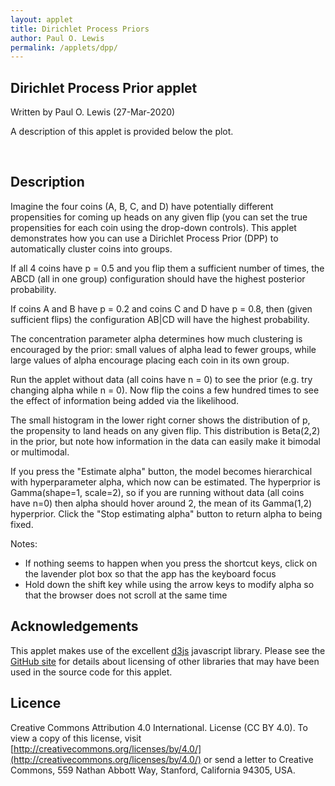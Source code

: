 ```yaml
---
layout: applet
title: Dirichlet Process Priors
author: Paul O. Lewis
permalink: /applets/dpp/
---
```

## Dirichlet Process Prior applet
Written by Paul O. Lewis (27-Mar-2020)

A description of this applet is provided below the plot.

<div id="arbitrary" style="display:inline-block"></div>
<div id="controls" style="display:inline-block; vertical-align:top;"></div>
<script type="text/javascript">
    // written by Paul O. Lewis 27-Mar-2020

    const lot = new Random(1234);
    
    // width and height of svg
    const w          = 600;
    const h          = 600;
    const labelw     =  90;
    const xhist      = 100;
    const whist      = 300;
    const xgzero     = 425;
    const wgzero     = 150;
    const hgzero     = 150;
    const ngzerobins = 30;
    const xinfo      = 500;
    const infopad    = 50;
    const wstatebox  = 125;
    const hstatebox  =  75;
                
    let alpha        = 2;      // concentration parameter
    let alphamin     = 0.1
    let hierarchical_model = false;
    
    let maxflips     = 2000;   // maximum number of coinflips allowed
    
    // G0 is Beta(prior_a, prior_b)
    let prior_a      = 2;      
    let prior_b      = 2;
    let delta        = 0.3;    // half the width of the p proposal window
    
    // alpha has hyperprior Gamma(alpha_hyperprior_shape, alpha_hyperprior_scale)
    let alpha_hyperprior_shape = 1;
    let alpha_hyperprior_scale = 2;
                
    let estimate_alpha_button = null;
    let increase_alpha_button = null;
    let decrease_alpha_button = null;
    let alpha_text_element = null;
    let sum_alpha = alpha;
    let num_alpha = 1;
                
    const iteration_milisecs = 10;
    let iterating = false;
    
    let configurations = [
        {partition:"ABCD",    sets:[[0,1,2,3]]},
        {partition:"ABC|D",   sets:[[0,1,2],[3]]},
        {partition:"ABD|C",   sets:[[0,1,3],[2]]},
        {partition:"AB|CD",   sets:[[0,1],[2,3]]},
        {partition:"AB|C|D",  sets:[[0,1],[2],[3]]},
        {partition:"ACD|B",   sets:[[0,2,3],[1]]},
        {partition:"AC|BD",   sets:[[0,2],[1,3]]},
        {partition:"AC|B|D",  sets:[[0,2],[1],[3]]},
        {partition:"AD|BC",   sets:[[0,3],[1,2]]},
        {partition:"A|BCD",   sets:[[0],[1,2,3]]},
        {partition:"A|BC|D",  sets:[[0],[1,2],[3]]},
        {partition:"AD|B|C",  sets:[[0,3],[1],[2]]},
        {partition:"A|BD|C",  sets:[[0],[1,3],[2]]},
        {partition:"A|B|CD",  sets:[[0],[1],[2,3]]},
        {partition:"A|B|C|D", sets:[[0],[1],[2],[3]]}
    ];
    let current_config = 0;
    
    let longest = 0;
    for (let i = 0; i < 15; i++)
        if (configurations[i].partition.length > longest)
            longest = configurations[i].partition.length;
            
    function CenterTextInRect(text_element, x, y, w, h) {
        // center text_element horizontally
        text_element.attr("text-anchor", "middle");
        text_element.attr("x", x + w/2);

        // center text_element vertically
        text_element.attr("y", 0);
        var bb = text_element.node().getBBox();
        var descent = bb.height + bb.y;
        text_element.attr("y", y + h/2 + bb.height/2 - descent);
        }
        
    // ########################################################################
    // ############################### scales  ################################
    // ########################################################################

    const xinfoscale = d3.scaleLinear()
        .domain([0,1])
        .range([xinfo,w]);
        
    const yinfoscale = d3.scaleBand()
        .domain(d3.range(30))
        .range([infopad,h-infopad]);

    const xgzeroscale = d3.scaleBand()
        .domain(d3.range(ngzerobins))
        .range([xgzero,xgzero+wgzero]);

    const ygzeroscale = d3.scaleLinear()
        .domain([0,1])
        .range([575,425]);
        
    const xconfigscale = d3.scaleLinear()
        .domain([0,1])
        .range([0,labelw]);

    const yconfigscale = d3.scaleBand()
        .domain(d3.range(15))
        .range([0,h])
        .padding(0.2);
        
    // ########################################################################
    // ################################ svg  ##################################
    // ########################################################################

    // Select DIV element already created (see above) to hold SVG
    const plot_div = d3.select("div#arbitrary");

    // Create SVG element
    const plot_svg = plot_div.append("svg")
        .attr("width", w)
        .attr("height", h);

    // Create rect outlining entire area of SVG
    plot_svg.append("rect")
        .attr("x", 0)
        .attr("y", 0)
        .attr("width", w)
        .attr("height", h)
        .attr("fill", "lavender");
        
    // Create box showing current state when MCMC is paused
    let MCMCbox = plot_svg.append("rect")
        .attr("id", "mcmcstatebox")
        .attr("x", w/2 - wstatebox)
        .attr("y", h/2 - hstatebox)
        .attr("width", wstatebox)
        .attr("height", hstatebox)
        .attr("rx", "10")
        .attr("fill", "white")
        .attr("stroke", "purple")
        .attr("stroke-width", "2")
        .style("pointer-events", "none")
        .style("visibility", "hidden");
    
    // Create text element to show inside MCMC state box
    let MCMCstate = plot_svg.append("text")
        .attr("id", "mcmcstatetext")
        .attr("x", 0)
        .attr("y", 0)
        .attr("font-family", "Courier")
        .attr("font-size", "24px")
        .style("text-anchor", "middle")
        .style("pointer-events", "none")
        .style("visibility", "hidden")
        .text("ABCD");
    CenterTextInRect(MCMCstate, w/2 - wstatebox, h/2 - hstatebox, wstatebox, hstatebox);

    // Create box showing allocation histogram extent
    plot_svg.append("rect")
        .attr("id", "alloc")
        .attr("x", xhist)
        .attr("y", 0)
        .attr("width", whist)
        .attr("height", h)
        .attr("fill", "none")
        .attr("stroke", "purple")
        .style("visibility", "hidden");
    
    // Create line serving as base of allocation histogram
    plot_svg.append("line")
        .attr("id", "alloc")
        .attr("x1", xhist)
        .attr("y1", 0)
        .attr("x2", xhist)
        .attr("y2", h)
        .attr("fill", "none")
        .attr("stroke", "purple")
        .style("visibility", "visible");
    
    // Create box showing G0 histogram extent
    plot_svg.append("rect")
        .attr("id", "gzero")
        .attr("x", xgzero)
        .attr("y", ygzeroscale(1))
        .attr("width", wgzero)
        .attr("height", hgzero)
        .attr("fill", "none")
        .attr("stroke", "purple")
        .style("visibility", "visible");
    
    // Create vertical line showing where xinfo lies
    plot_svg.append("line")
        .attr("x1", xinfo)
        .attr("y1", 0)
        .attr("x2", xinfo)
        .attr("y2", h)
        .attr("stroke", "orange")
        .style("visibility", "hidden");
    
    // ########################################################################
    // ########################### configurations  ############################
    // ########################################################################

    function showCurrentMCMCState(reveal) {
        if (reveal) {
            MCMCbox.style("visibility", "visible"); 
            MCMCstate.text(configurations[current_config].partition);               
            MCMCstate.style("visibility", "visible");                
        }
        else {
            MCMCbox.style("visibility", "hidden");                
            MCMCstate.style("visibility", "hidden");                
        }
    }

    // Returns the x coordinate of the upper left corner of a configuration box
    function configBoxX(d,i) {
        let textw = 10*d.partition.length;
        return labelw - textw;
    }

    // Returns the y coordinate of the upper left corner of a configuration box
    function configBoxY(d,i) {
        return yconfigscale(i);
    }

    // Returns the width of a configuration box associated with d
    function configBoxW(d,i) {
        return 10*d.partition.length;
    }

    // Returns the height of a configuration box
    function configBoxH(d,i) {
        return yconfigscale.bandwidth();
    }

    // Returns the x coordinate of the center the text string displayed in
    // a configuration box associated with d
    function configTextX(d,i) {
        let textw = 10*d.partition.length;
        return labelw - textw/2;
    }

    // Returns the y coordinate of the lower left corner of the text string
    // displayed in a configuration box associated with d
    function configTextY(d,i) {
        return yconfigscale(i) + (yconfigscale.bandwidth()/2 + 6) + "px";
    }

    // Create rounded rects showing configuration
    plot_svg.selectAll("rect.config")
        .data(configurations)
        .enter()
        .append("rect")
        .attr("class", "config")
        .attr("x", function(d,i) {return configBoxX(d,i);})
        .attr("y", function(d,i) {return configBoxY(d,i);})
        .attr("rx", "10")
        .attr("width", function(d,i) {return configBoxW(d,i);})
        .attr("height", function(d,i) {return configBoxH(d,i);})
        .attr("stroke", "purple")
        .attr("fill", "none");

    // Create text elements showing configuration
    plot_svg.selectAll("text.config")
        .data(configurations)
        .enter()
        .append("text")
        .attr("class", "config")
        .attr("x", function(d,i) {return configTextX(d,i);})
        .attr("y", function(d,i) {return configTextY(d,i);})
        .attr("font-family", "Courier")
        .attr("font-size", "14px")
        .style("text-anchor", "middle")
        .text(function(d) {return d.partition;});
        
    // ###################################################################
    // ########################### coin info  ############################
    // ###################################################################
    let coininfo = [
        {name:"A", y:0, n:0, p:0.5},
        {name:"B", y:0, n:0, p:0.5},
        {name:"C", y:0, n:0, p:0.5},
        {name:"D", y:0, n:0, p:0.5}
    ];
    plot_svg.append("text")
        .attr("id", "alphalabel")
        .attr("x", xinfo)
        .attr("y", yinfoscale(20))
        .attr("font-family", "Verdana")
        .attr("font-size", "14px")
        .style("text-anchor", "end")
        .text("alpha = ");
        
    alpha_text_element = plot_svg.append("text")
        .attr("id", "alphavalue")
        .attr("x", xinfo + 3)
        .attr("y", yinfoscale(20))
        .attr("font-family", "Verdana")
        .attr("font-size", "14px")
        .style("text-anchor", "begin")
        .text(alpha.toFixed(1));
        
    plot_svg.selectAll("text.coinlabel")
        .data(coininfo)
        .enter()
        .append("text")
        .attr("class", "coinlabel")
        .attr("x", xinfo)
        .attr("y", function(d,i) {return yinfoscale(5*i);})
        .attr("font-family", "Verdana")
        .attr("font-size", "14px")
        .style("text-anchor", "end")
        .text(function(d) {return "coin " + d.name + ":";});
        
    plot_svg.selectAll("text.plabel")
        .data(coininfo)
        .enter()
        .append("text")
        .attr("class", "plabel")
        .attr("x", xinfo)
        .attr("y", function(d,i) {return yinfoscale(5*i+1);})
        .attr("font-family", "Verdana")
        .attr("font-size", "14px")
        .style("text-anchor", "end")
        .text("p = ");
        
    plot_svg.selectAll("text.pvalue")
        .data(coininfo)
        .enter()
        .append("text")
        .attr("class", "pvalue")
        .attr("x", xinfo + 3)
        .attr("y", function(d,i) {return yinfoscale(5*i+1);})
        .attr("font-family", "Verdana")
        .attr("font-size", "14px")
        .style("text-anchor", "begin")
        .text(function(d) {return d.p.toFixed(2);});

    plot_svg.selectAll("text.ylabel")
        .data(coininfo)
        .enter()
        .append("text")
        .attr("class", "ylabel")
        .attr("x", xinfo)
        .attr("y", function(d,i) {return yinfoscale(5*i+2);})
        .attr("font-family", "Verdana")
        .attr("font-size", "14px")
        .style("text-anchor", "end")
        .text("y = ");
        
    plot_svg.selectAll("text.yvalue")
        .data(coininfo)
        .enter()
        .append("text")
        .attr("class", "yvalue")
        .attr("x", xinfo + 3)
        .attr("y", function(d,i) {return yinfoscale(5*i+2);})
        .attr("font-family", "Verdana")
        .attr("font-size", "14px")
        .style("text-anchor", "begin")
        .text(function(d) {return d.y;});

    plot_svg.selectAll("text.nlabel")
        .data(coininfo)
        .enter()
        .append("text")
        .attr("class", "nlabel")
        .attr("x", xinfo)
        .attr("y", function(d,i) {return yinfoscale(5*i+3);})
        .attr("font-family", "Verdana")
        .attr("font-size", "14px")
        .style("text-anchor", "end")
        .text("n = ");

    plot_svg.selectAll("text.nvalue")
        .data(coininfo)
        .enter()
        .append("text")
        .attr("class", "nvalue")
        .attr("x", xinfo + 3)
        .attr("y", function(d,i) {return yinfoscale(5*i+3);})
        .attr("font-family", "Verdana")
        .attr("font-size", "14px")
        .style("text-anchor", "begin")
        .text(function(d) {return d.n;});

    function updateInfo() {
        plot_svg.select("text#alphavalue")
            .text(alpha.toFixed(1));
        plot_svg.selectAll("text.pvalue")
            .data(coininfo)
            .text(function(d) {return d.p.toFixed(2);});
        plot_svg.selectAll("text.yvalue")
            .data(coininfo)
            .text(function(d) {return d.y;});
        plot_svg.selectAll("text.nvalue")
            .data(coininfo)
            .text(function(d) {return d.n;});
    }
    
    // ##############################################################
    // ########################### MCMC #############################
    // ##############################################################
    
    let gzero_counts = [];
    let gzero_uppers = [];
    let g0incr = 1.0/ngzerobins;
    let upper = 0.0;
    for (let i = 0; i < ngzerobins; i++) {
        gzero_counts.push(0);
        upper += g0incr;
        gzero_uppers.push(upper);
    }
    
    const config_k     = [1,2,2,2,3,2,2,3,2,2,3,3,3,3,4];
    const config_nfact = [6,2,2,1,1,2,1,1,1,2,1,1,1,1,1];
    let config_prob    = [0,0,0,0,0,0,0,0,0,0,0,0,0,0,0];
    
    function drawFromBetaDist(a,b) {
        let x = lot.gamma(a,1);
        let y = lot.gamma(b,1);
        return x/(x+y);
    }
    
    function drawFromG0() {
        return drawFromBetaDist(prior_a, prior_b);
    }

    function binGZero(g0) {
        for (let i = 0; i < ngzerobins; i++) {
            if (g0 < gzero_uppers[i]) {
                gzero_counts[i]++;
                break;
            }
        }
    }
    
    function resetGZeroCounts() {
        for (let i = 0; i < ngzerobins; i++) {
            gzero_counts[i] = 0;
        }
    }
    
    // Begin with all four coins in one group
    let phi = [];
    let g0 = drawFromG0();
    binGZero(g0);
    phi.push(g0);
    let allocation = [0,0,0,0]; 

    let total_count = 1;
    let config_counts  = [1,0,0,0,0,0,0,0,0,0,0,0,0,0,0];

    function recalcConfigProbs(a) {
        let denom = a*(a+1)*(a+2)*(a+3);
        for (let i = 0; i < 15; i++) {
            config_prob[i] = Math.pow(a,config_k[i])*config_nfact[i]/denom;
        }
    }
    recalcConfigProbs(alpha);
    
    function drawFromPrior() {
        total_count++;
        let cumpr = 0.0;
        let u = lot.uniform(0,1);
        for (let i = 0; i < 15; i++) {
            cumpr += config_prob[i];
            if (u < cumpr) {
                config_counts[i]++;
                break;
            }
        }
    }
    
    plot_svg.selectAll("rect.allochist")
        .data(config_counts)
        .enter()
        .append("rect")
        .attr("class", "allochist")
        .attr("x", xhist)
        .attr("y", function(d,i) {return yconfigscale(i);})
        .attr("width", function(d) {return whist*d/total_count;})
        .attr("height", yconfigscale.bandwidth())
        .attr("fill", function(d) {return "rgb(0, 0, " + calcColor(d, total_count) + ")";});

    function calcColor(d, maxd) {
        return (Math.floor(255.0*d/maxd));
    }
    
    function updateAllocationHistogram() {
        plot_svg.selectAll("rect.allochist")
            .data(config_counts)
            .attr("width", function(d) {return whist*d/total_count;})
            .attr("fill", function(d) {return "rgb(0, 0, " + calcColor(d, total_count) + ")";});
    }
    
    plot_svg.selectAll("rect.gzerohist")
        .data(gzero_counts)
        .enter()
        .append("rect")
        .attr("class", "gzerohist")
        .attr("x", function(d,i) {return xgzeroscale(i);})
        .attr("y", ygzeroscale(0))
        .attr("width", xgzeroscale.bandwidth())
        .attr("height", 0);

    function updateGZeroHistogram() {
        let maxcount = Math.max(...gzero_counts);
        if (maxcount > 0 ) {
            plot_svg.selectAll("rect.gzerohist")
                .data(gzero_counts)
                .attr("y", function(d) {return ygzeroscale(0) - 0.8*hgzero*d/maxcount;})
                .attr("height", function(d) {return 0.8*hgzero*d/maxcount;})
                .attr("fill", function(d) {return "rgb(" + calcColor(d, maxcount) + ", 0, 0)";});
        }
        else {
            plot_svg.selectAll("rect.gzerohist")
                .attr("y", ygzeroscale(0))
                .attr("height", 0);
        }
    }
    
    function isSingleton(i) {
        if (i != 0 && allocation[i] == allocation[0])
            return false;
        if (i != 1 && allocation[i] == allocation[1])
            return false;
        if (i != 2 && allocation[i] == allocation[2])
            return false;
        if (i != 3 && allocation[i] == allocation[3])
            return false;
        return true;
    }
    
    function logPrior(p) {
        let logp = log_gamma(prior_a + prior_b) - log_gamma(prior_a) - log_gamma(prior_b);
        logp += (prior_a - 1)*Math.log(p) + (prior_b - 1)*Math.log(1 - p);
        return logp;
    }
    
    function logLikelihood(y, n, p) {
        let logLike = 0.0;
        logLike += log_gamma(n+1);
        logLike -= log_gamma(y+1);
        logLike -= log_gamma(n-y+1);
        logLike += y*Math.log(p);
        logLike += (n-y)*Math.log(1-p);
        return logLike;
    }

    function calcAllocProbs(i, is_singleton) {
        // Initialize probabilities used to choose a new category for coin i
        let probs = [];
        for (let j = 0; j < phi.length; j++) {
            probs.push(0);
        }
        
        // Set numerator for existing categories
        for (let j = 0; j < 4; j++) {
            if (i != j) {
                probs[allocation[j]]++;
            }
        } 

        // Set numerator for auxilliary categories
        if (is_singleton) {
            probs[allocation[i]] = alpha/3;
            for (let j = phi.length - 2; j < phi.length; j++) {
                probs[j] = alpha/3;
            }
        }
        else {
            for (let j = phi.length - 3; j < phi.length; j++) {
                probs[j] = alpha/3;
            }
        }
        
        // Multiply by coin i likelihood
        let denom = [];
        for (let j = 0; j < phi.length; j++) {
            let logNumer = Math.log(probs[j]);
            if (coininfo[i].n > 0) {
                logNumer += logLikelihood(coininfo[i].y, coininfo[i].n, phi[j]);
            }
            probs[j] = logNumer;
            denom.push(logNumer);
        }
        
        // Normalize
        let log_max = Math.max(...denom);
        let sum_of_ratios = 0.0;
        for (let j = 0; j < phi.length; j++) {
            sum_of_ratios += Math.exp(probs[j] - log_max);
        }
        let log_denom = log_max + Math.log(sum_of_ratios);
        for (let j = 0; j < phi.length; j++) {
            probs[j] = Math.exp(probs[j] - log_denom);
        }
        
        return probs;
    }
    
    function notAllocated(j) {
        // Returns true if no allocation entry equals i
        if (allocation[0] == j)
            return false;
        if (allocation[1] == j)
            return false;
        if (allocation[2] == j)
            return false;
        if (allocation[3] == j)
            return false;
        return true;
    }
    
    function shiftAllocIndicesLeft(j) {
        // Subtract 1 from all allocation entries > j
        for (let i = 0; i < allocation.length; i++) {
            if (allocation[i] > j)
                allocation[i]--;
        }
    }
    
    function chooseCategory(i, probs, is_singleton, cat0) {
        // Choose category randomly using probabilities in probs
        let cat = -1;
        let cum = 0.0;
        let u = lot.uniform(0,1);
        for (let k = 0; k < probs.length; k++) {
            cum += probs[k];
            if (u <= cum) {
                cat = k;
                break;
            }
        }
        
        // Report error if failed to choose category
        if (cat < 0) {
            console.log("***** ERROR: could not choose category ***** u = " + u.toFixed(5));
            for (let j = 0; j < probs.length; j++) {
                console.log("  probs[" + j + "] = " + probs[j].toFixed(5));
            }
        }
        
        // Record phi value if cat indexes one of the new proposed ones
        let aux_start = phi.length - (is_singleton ? 2 : 3);
        if (cat >= aux_start) {
            binGZero(phi[cat]);
        }
        
        allocation[i] = cat;
        for (let j = phi.length-1; j >= 0; j--) {
            if (notAllocated(j)) {
                shiftAllocIndicesLeft(j);
                phi.splice(j,1);
            }
        } 
    }
    
    function debugShowAllocProbs(probs, is_singleton) {
        console.log(" ");
        console.log("probs");
        let start = phi.length - (is_singleton ? 2 : 3);
        let cumprob = 0.0;
        for (let j = 0; j < start; j++) {
            cumprob += probs[j];
            console.log("   " + j + "  " + phi[j].toFixed(5) + " " + probs[j].toFixed(5) + "  " + cumprob);
        }
        for (let j = start; j < phi.length; j++) {
            cumprob += probs[j];
            console.log(" * " + j + "  " + phi[j].toFixed(5) + " " + probs[j].toFixed(5) + "  " + cumprob);
        }
    }
    
    function debugShowPhi() {
        console.log(" ");
        console.log("phi");
        for (let j = 0; j < phi.length; j++) {
            console.log("   " + j + "  " + phi[j].toFixed(5));
        }
    }
    
    function debugShowAllocation() {
        console.log(" ");
        console.log("allocation");
        for (let j = 0; j < allocation.length; j++) {
            console.log("   " + j + "  " + allocation[j]);
        }
    }
    
    function updateCounts() {
        total_count++;
        if (phi.length == 4)
            current_config = 14;
        else if (phi.length == 3) {
            if (allocation[0] == allocation[1])
                current_config = 4;
            else if (allocation[0] == allocation[2])
                current_config = 7;
            else if (allocation[1] == allocation[2])
                current_config = 10;
            else if (allocation[0] == allocation[3])
                current_config = 11;
            else if (allocation[1] == allocation[3])
                current_config = 12;
            else if (allocation[2] == allocation[3])
                current_config = 13;
        }
        else if (phi.length == 2) {
            if (allocation[0] == allocation[1] && allocation[1] == allocation[2])
                current_config = 1;
            else if (allocation[0] == allocation[1] && allocation[1] == allocation[3])
                current_config = 2;
            else if (allocation[0] == allocation[1] && allocation[2] == allocation[3])
                current_config = 3;
            else if (allocation[0] == allocation[2] && allocation[2] == allocation[3])
                current_config = 5;
            else if (allocation[0] == allocation[2] && allocation[1] == allocation[3])
                current_config = 6;
            else if (allocation[0] == allocation[3] && allocation[1] == allocation[2])
                current_config = 8;
            else if (allocation[1] == allocation[2] && allocation[2] == allocation[3])
                current_config = 9;
        }
        else
            current_config = 0;
        config_counts[current_config]++;
    }
    
    function updateAllocationVector() {
        for (let i = 0; i < 4; i++) {
            let is_singleton = isSingleton(i);
                                
            // update group to which coin i is a member
            if (is_singleton) {
                // coin i is in its own group
                phi.push(drawFromG0());
                phi.push(drawFromG0());
            } 
            else {
                // coin i is in the same group as at least one other coin
                phi.push(drawFromG0());
                phi.push(drawFromG0());
                phi.push(drawFromG0());
            }
            let probs = calcAllocProbs(i, is_singleton);
            chooseCategory(i, probs, is_singleton, allocation[i]);
            updateCounts();
        }                
    }
                                        
    function updatePhi() {
        for (let i = 0; i < phi.length; i++) {
            // propose new value for phi[i]
            let phi_prev = phi[i];
            let phi_new = lot.uniform(phi_prev - delta, phi_prev + delta);
            
            // reflect back into [0,1] if necessary
            if (phi_new > 1.0)
                phi_new = 1.0 - (phi_new - 1.0);
            else if (phi_new < 0.0)
                phi_new = -phi_new;
            
            // calculate log-likelihoods
            let lnL_prev = 0.0;
            let lnL_new = 0.0;
            let n = 0;
            for (let j = 0; j < 4; j++) {
                if (allocation[j] == i) {
                    // coin j is currently assigned to category i
                    n++;
                    lnL_prev += logLikelihood(coininfo[j].y, coininfo[j].n, phi_prev);
                    lnL_new  += logLikelihood(coininfo[j].y, coininfo[j].n, phi_new);
                }
            }
            
            // calculate log-priors
            let lnP_prev = logPrior(phi_prev);
            let lnP_new  = logPrior(phi_new);
            
            // calculate log-posterior-kernels
            let log_kernel_prev = lnL_prev + lnP_prev;
            let log_kernel_new  = lnL_new  + lnP_new;
            
            // calculate log acceptance ratio
            let logR = log_kernel_new - log_kernel_prev;
            let logu = Math.log(lot.uniform(0,1));
            if (logu < logR) {
                phi[i] = phi_new;
            }
            binGZero(phi[i]);
        }
    }
           
   function updateAlpha() {
        if (hierarchical_model) {
            // Use method described in left column, p. 585 in
            // MD Escobar and M West. 1995. Bayesian density estimation
            // and inference using mixtures. JASA 90(430):577-588.
    
            // let k equal current number of categories
            let k = phi.length;
    
            // sample eta value given alpha and n (always 4)
            let n = 4;
            let eta = drawFromBetaDist(alpha + 1, n);
            let log_eta = Math.log(eta);
    
            // sample new alpha given k and eta
            let gamma_scale = 1.0/(1/alpha_hyperprior_scale - log_eta);
            let pi_eta = (alpha_hyperprior_shape + k - 1)/(alpha_hyperprior_shape + k - 1 + n*gamma_scale);
            let gamma1 = lot.gamma(alpha_hyperprior_shape + k,     gamma_scale);
            let gamma2 = lot.gamma(alpha_hyperprior_shape + k - 1, gamma_scale);
            alpha = pi_eta*gamma1 + (1 - pi_eta)*gamma2;
        
            sum_alpha += alpha;
            num_alpha += 1;
            let mean_alpha = sum_alpha/num_alpha;
            alpha_text_element.text(mean_alpha.toFixed(1));
        }
   }

    function restartMCMC() {
        phi = [];
        phi.push(drawFromG0());
        allocation = [0,0,0,0]; 
        total_count = 1;
        config_counts  = [1,0,0,0,0,0,0,0,0,0,0,0,0,0,0];
        current_config = 0;
        resetGZeroCounts();

        sum_alpha = alpha;
        num_alpha = 1;

        updateAllocationHistogram();
        updateGZeroHistogram();
        updateInfo();
        showCurrentMCMCState(!iterating);
    }
                
    function resetCoins() {
        coininfo[0].y = 0;
        coininfo[0].n = 0;
        coininfo[1].y = 0;
        coininfo[1].n = 0;
        coininfo[2].y = 0;
        coininfo[2].n = 0;
        coininfo[3].y = 0;
        coininfo[3].n = 0;
        restartMCMC();
    }
    
    function nextIteration() {
        updateAllocationVector();
        updatePhi();
        updateAlpha();
        updateGZeroHistogram();
        updateAllocationHistogram();
    }
    
    function startOrStop() {
        if (iterating) {
            iterating = false;
            showCurrentMCMCState(true);
        }
        else {
            iterating = true;
            showCurrentMCMCState(false);
            var timer = setInterval(function() {
                if (iterating)
                    nextIteration();
                else
                    clearInterval(timer);
            }, iteration_milisecs);
        }
    }
    startOrStop();
    
    function flipAllCoins(number_of_flips) {
        for (let j = 0; j < 4; j++) {
            // Flip coin j number_of_flips times
            let p = coininfo[j].p;
            for (let i = 0; i < number_of_flips; i++) {
                coininfo[j].n++;
                let u = lot.uniform(0,1);
                if (u < p)
                    coininfo[j].y++;
            }
        }
        restartMCMC();
    }
    
    function toggleHierarchical() {
        if (hierarchical_model) {
            // Going to non-hierarchical model
            hierarchical_model = false;
            alpha = Math.round(alpha);
            if (alpha < 0.1)
                alpha = 0.1;
            sum_alpha = alpha;
            num_alpha = 1;
            alpha_text_element.text(alpha.toFixed(1));
            increase_alpha_button.property("disabled", false);
            decrease_alpha_button.property("disabled", false);
            estimate_alpha_button.attr("value", "Estimate alpha (A key)");
        }
        else {
            // Going to hierarchical model
            hierarchical_model = true;
            increase_alpha_button.property("disabled", true);
            decrease_alpha_button.property("disabled", true);
            estimate_alpha_button.attr("value", "Stop estimating alpha (A key)");
        }
    }

    function modifyAlpha(incr) {
        if (!hierarchical_model) {
            // alpha  10*alpha     a   incr = +1     incr = -1 
            // -----------------------------------------------
            //     2        20    20   30/10 = 3   10/10 =   1
            //  1.01      10.1    10   20/10 = 2    9/10 = 0.9
            //     1        10    10   20/10 = 2    9/10 = 0.9
            //  0.99       9.9    10   20/10 = 2    9/10 = 0.9
            //   0.9         9     9   10/10 = 1    8/10 = 0.8
            // -----------------------------------------------
            var a = Math.round(10*alpha);
            if (incr > 0) {
                a += (a < 10 ? 1 : 10);
            }
            else {
                a -= (a > 10 ? 10 : 1);
            }
            alpha = a/10;
            if (alpha < alphamin)
                alpha = alphamin;
            restartMCMC();
        }
    }

    // Listen and react to keystrokes
    // key      code  key code  key code  key code  key code
    // -------------  --------  --------  --------  --------
    // tab         9    0   48    ~  192    a   65    n   78
    // return     13    1   49    ;  186    b   66    o   79
    // shift      16    2   50    =  187    c   67    p   80
    // control    17    3   51    ,  188    d   68    q   81
    // option     18    4   52    -  189    e   69    r   82
    // command    91    5   53    .  190    f   70    s   83
    // space      32    6   54    /  191    g   71    t   84
    // leftarrow  37    7   55    \  220    h   72    u   85
    // uparrow    38    8   56    [  219    i   73    v   86
    // rightarrow 39    9   57    ]  221    j   74    w   87
    // downarrow  40              '  222    k   75    x   88
    //                                      l   76    y   89
    //                                      m   77    z   90
    function keyDown() {
        if (d3.event.keyCode == 83) {
            // 83 is the "S" key
            startOrStop();
        }
        else if (d3.event.keyCode == 77) {
            // 77 is the "M" key
            restartMCMC();
        }
        else if (d3.event.keyCode == 65) {
            // 65 is the "A" key
            toggleHierarchical();
        }
        else if (d3.event.keyCode == 38) {
            // 38 is the "up arrow" key
            modifyAlpha(1);
        }
        else if (d3.event.keyCode == 40) {
            // 40 is the "down arrow" key
            modifyAlpha(-1);
        }
        else if (d3.event.keyCode == 70) {
            // 70 is the "F" key
            flipAllCoins(100);
        }
        else if (d3.event.keyCode == 82) {
            // 82 is the "R" key
            resetCoins();
            resetGZeroCounts();
        }
    }
    d3.select("body")
        .on("keydown", keyDown);
        
    let pchoices = [0.1, 0.2, 0.3, 0.4, 0.5, 0.6, 0.7, 0.8, 0.9];
    let pindex = 4; // index of value selected at start

    function addButton(panel, label, onfunc) {
        var control_div = panel.append("div").append("div")
            .attr("class", "control");
        let btn = control_div.append("input")
            .attr("value",label)
            .attr("type", "button")
            .on("click", onfunc);
        return btn;
        }

    function addDropdown(panel, id, label, choices, selected_index, onfunc) {
        var control_div = panel.append("div").append("div")
            .attr("class", "control");
        control_div.append("select")
            .attr("id", id)
            .on("change", onfunc)
            .selectAll("option")
            .data(choices)
            .enter()
            .append("option")
            .text(function(d) {return d.toFixed(1);});
        d3.select("select#" + id).property("selectedIndex", selected_index);
        control_div.append("label")
            .html("&nbsp;" + label);
        }

    function createControlsPanel() {
        var controls_div = d3.select("div#controls");

        // Create drop-down lists within controls_div to allow changing the 
        // true proportion of heads for each of the four coins
        addDropdown(controls_div, "dropdownA", "true fraction heads for coin A", pchoices, pindex, function() {
            var selected_index = d3.select(this).property('selectedIndex');
            coininfo[0].p = pchoices[selected_index];
            let nflips = coininfo[0].n;
            resetCoins();
            flipAllCoins(nflips);
            resetGZeroCounts();
        });
        addDropdown(controls_div, "dropdownB", "true fraction heads for coin B", pchoices, pindex, function() {
            var selected_index = d3.select(this).property('selectedIndex');
            coininfo[1].p = pchoices[selected_index];
            let nflips = coininfo[1].n;
            resetCoins();
            flipAllCoins(nflips);
            resetGZeroCounts();
        });
        addDropdown(controls_div, "dropdownC", "true fraction heads for coin C", pchoices, pindex, function() {
            var selected_index = d3.select(this).property('selectedIndex');
            coininfo[2].p = pchoices[selected_index];
            let nflips = coininfo[2].n;
            resetCoins();
            flipAllCoins(nflips);
            resetGZeroCounts();
        });
        addDropdown(controls_div, "dropdownD", "true fraction heads for coin D", pchoices, pindex, function() {
            var selected_index = d3.select(this).property('selectedIndex');
            coininfo[3].p = pchoices[selected_index];
            let nflips = coininfo[03].n;
            resetCoins();
            flipAllCoins(nflips);
            resetGZeroCounts();
        });
        addButton(controls_div, "Flip all coins 100 times (F key)", function() {
            flipAllCoins(100);
        });
        addButton(controls_div, "Reset all coins to zero flips (R key)", function() {
            resetCoins();
            resetGZeroCounts();
        });
        estimate_alpha_button = addButton(controls_div, "Estimate alpha (A key)", function() {
            toggleHierarchical();
        });
        increase_alpha_button = addButton(controls_div, "Increase alpha (up arrow key)", function() {
            modifyAlpha(1);
        });
        decrease_alpha_button = addButton(controls_div, "Decrease alpha (down arrow key", function() {
            modifyAlpha(-1);
        });
        addButton(controls_div, "Restart MCMC (M key)", function() {
            restartMCMC();
        });
        addButton(controls_div, "Start/stop MCMC (S key)", function() {
            startOrStop();
        });
    }                
    createControlsPanel();
</script>

<br/>

## Description
Imagine the four coins (A, B, C, and D) have potentially different propensities for coming up heads on any given flip (you can set the true propensities for each coin using the drop-down controls). This applet demonstrates how you can use a Dirichlet Process Prior (DPP) to automatically cluster coins into groups. 

If all 4 coins have p = 0.5 and you flip them a sufficient number of times, the ABCD (all in one group) configuration should have the highest posterior probability. 

If coins A and B have p = 0.2 and coins C and D have p = 0.8, then (given sufficient flips) the configuration AB\|CD will have the highest probability. 

The concentration parameter alpha determines how much clustering is encouraged by the prior: small values of alpha lead to fewer groups, while large values of alpha encourage placing each coin in its own group.

Run the applet without data (all coins have n = 0) to see the prior (e.g. try changing alpha while n = 0). Now flip the coins a few hundred times to see the effect of information being added via the likelihood.

The small histogram in the lower right corner shows the distribution of p, the propensity to land heads on any given flip. This distribution is Beta(2,2) in the prior, but note how information in the data can easily make it bimodal or multimodal.

If you press the "Estimate alpha" button, the model becomes hierarchical with hyperparameter alpha, which now can be estimated. The hyperprior is Gamma(shape=1, scale=2), so if you are running without data (all coins have n=0) then alpha should hover around 2, the mean of its Gamma(1,2) hyperprior. Click the "Stop estimating alpha" button to return alpha to being fixed.

Notes: 
* If nothing seems to happen when you press the shortcut keys, click on the lavender plot box so that the app has the keyboard focus
* Hold down the shift key while using the arrow keys to modify alpha so that the browser does not scroll at the same time

## Acknowledgements

This applet makes use of the excellent [d3js](https://d3js.org/) javascript library. 
Please see the [GitHub site](https://github.com/plewis/plewis.github.io/tree/master/assets/js) for details about licensing of other libraries that may have been used in the source code for this applet.

## Licence

Creative Commons Attribution 4.0 International.
License (CC BY 4.0). To view a copy of this license, visit
[http://creativecommons.org/licenses/by/4.0/](http://creativecommons.org/licenses/by/4.0/) or send a letter to Creative Commons, 559
Nathan Abbott Way, Stanford, California 94305, USA.
